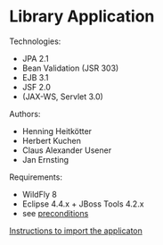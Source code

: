 Library Application
===

Technologies:
 * JPA 2.1
 * Bean Validation (JSR 303)
 * EJB 3.1
 * JSF 2.0
 * (JAX-WS, Servlet 3.0)

Authors:
 * Henning Heitkötter
 * Herbert Kuchen
 * Claus Alexander Usener
 * Jan Ernsting

Requirements:
* WildFly 8
* Eclipse 4.4.x + JBoss Tools 4.2.x
* see [preconditions](http://wwu-pi.github.io/tutorials/lectures/eai/020_tutorial_jboss_project.html#precond)

[Instructions to import the applicaton](http://wwu-pi.github.io/tutorials/lectures/eai/020_tutorial_jboss_project.html#import)
